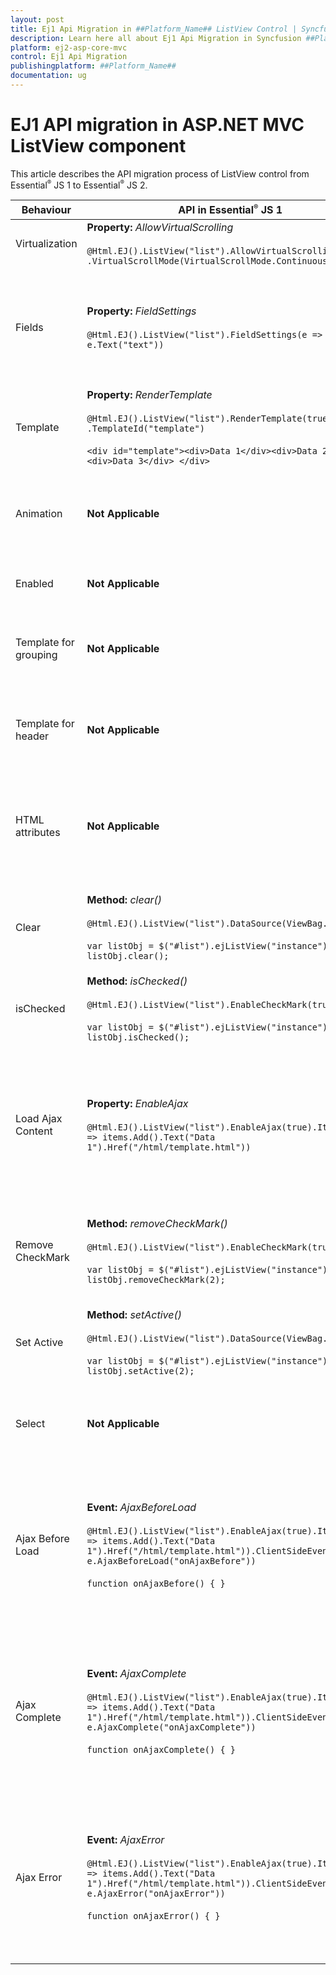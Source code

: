```yaml
---
layout: post
title: Ej1 Api Migration in ##Platform_Name## ListView Control | Syncfusion
description: Learn here all about Ej1 Api Migration in Syncfusion ##Platform_Name## ListView control of Syncfusion Essential JS 2 and more.
platform: ej2-asp-core-mvc
control: Ej1 Api Migration
publishingplatform: ##Platform_Name##
documentation: ug
---
```


# EJ1 API migration in ASP.NET MVC ListView component

This article describes the API migration process of ListView control from Essential<sup style="font-size:70%">&reg;</sup> JS 1 to Essential<sup style="font-size:70%">&reg;</sup> JS 2.

| Behaviour | API in Essential<sup style="font-size:70%">&reg;</sup> JS 1 | API in Essential<sup style="font-size:70%">&reg;</sup> JS 2 |
| --- | --- | --- |
| Virtualization | **Property:**  *AllowVirtualScrolling*  <br/><br/>  `@Html.EJ().ListView("list").AllowVirtualScrolling(true)`<br/>`.VirtualScrollMode(VirtualScrollMode.Continuous)`| **Property:**  *EnableVirtualization*  <br/><br/>  `@Html.EJS().ListView("list").DataSource((IEnumerable<object>)`<br/>`ViewBag.dataSource).EnableVirtualization(true).Render()` |
| Fields | **Property:**  *FieldSettings*  <br/><br/>  `@Html.EJ().ListView("list").FieldSettings(e => e.Text("text"))` | **Property:**  *Fields*  <br/><br/>  **Inner properties:**  *child, enabled, groupBy htmlAttributes, iconCss, id, isChecked etc.*  <br/><br/><br/>  `@Html.EJS().ListView("list").DataSource((IEnumerable<object>)`<br/>`ViewBag.dataSource).Fields(new Syncfusion.EJ2.Lists.ListViewFieldSettings { GroupBy="type"}).Render()`|
| Template | **Property:**  *RenderTemplate*  <br/><br/>  `@Html.EJ().ListView("list").RenderTemplate(true)`<br/>`.TemplateId("template")`  <br/>  <br/>  `<div id="template"><div>Data 1</div><div>Data 2</div><div>Data 3</div> </div>`| **Property:**  *Template*  <br/><br/>  `@{ var template = "<div class='template'>${text}</div>"; }`  <br/><br/>  `@Html.EJS().ListView("list").DataSource((IEnumerable<object>)`<br/>`ViewBag.dataSource).Template(template).Render()`|
| Animation | **Not Applicable** | **Property:**  *Animation*  <br/><br/>  `List<object> animation = new List<object>();`  <br/>  `animation.Add(new { effect = "SlideLeft", duration = "400", easing = "ease" });`  <br/><br/>  `@Html.EJS().ListView("list").DataSource((IEnumerable<object>)`<br/>`ViewBag.dataSource).Animation(ViewBag.animation).Render()`|
| Enabled | **Not Applicable** |**Property:**  *Enable*  <br/><br/>  `@Html.EJS().ListView("list").DataSource((IEnumerable<object>)`<br/>`ViewBag.dataSource).Enabled(true).Render()`|
| Template for grouping | **Not Applicable** | **Property:**  *GroupTemplate*  <br/><br/>  `@{ var groupTemplate = "<div class='template'>${text}</div>"; }`  <br/><br/>  `@Html.EJS().ListView("list").DataSource((IEnumerable<object>)`<br/>`ViewBag.dataSource).GroupTemplate(groupTemplate).Render()` |
| Template for header |**Not Applicable** | **Property:**  *HeaderTemplate*  <br/><br/>  `@{ var headerTemplate = "<div class='template'>${text}</div>"; }`  <br/><br/>  `@Html.EJS().ListView("list").DataSource((IEnumerable<object>)`<br/>`ViewBag.dataSource).HeaderTemplate(headerTemplate).Render()`|
| HTML attributes |**Not Applicable**| **Property:**  *HtmlAttributes*  <br/><br/>  `@{`<br/>`IDictionary<string, object> htmlAttribute = new Dictionary<string, object>();`<br/>`htmlAttribute.Add("class", "listViewCustom");`<br/>`}`  <br/><br/>  `@Html.EJS().ListView("list").DataSource((IEnumerable<object>)`<br/>`ViewBag.dataSource).HtmlAttributes(htmlAttribute).Render()`|
| Clear | **Method:**  *clear()*  <br/><br/>  `@Html.EJ().ListView("list").DataSource(ViewBag.data)`  <br/>  <br/>  `var listObj = $("#list").ejListView("instance");`  <br/>  `listObj.clear();` | **Property**  *clear*  <br/><br/>  `@Html.EJS().ListView("list").DataSource((IEnumerable<object>)`<br/>`ViewBag.dataSource).Render()`  <br/><br/>  `var listObj = document.getElementById('list').ej2_instances[0];`  <br/>  `listObj.clear();`|
| isChecked | **Method:**  *isChecked()*  <br/><br/>  `@Html.EJ().ListView("list").EnableCheckMark(true)`  <br/>  <br/>  `var listObj = $("#list").ejListView("instance");`  <br/>  `listObj.isChecked();` | **Not Applicable**|
| Load Ajax Content | **Property:**  *EnableAjax*  <br/><br/>  `@Html.EJ().ListView("list").EnableAjax(true).Items(items => items.Add().Text("Data 1").Href("/html/template.html"))` | **Event:**  *onSuccess*  <br/><br/>  `@Html.EJS().ListView("list").ActionBegin("onBegin").Render()`  <br/>  <br/>  `function onBegin() {`  <br/>  `var ajax = new ejs.base.Ajax("/html/template.html", "GET", false);`  <br/>  `ajax.onSuccess = function (value) {`  <br/>  `var listObj = document.getElementById('list').ej2_instances[0];`  <br/>  `listObj.template = value;`  <br/>  `listObj.dataSource = @Json.Serialize(ViewBag.data);`  <br/>  `}`  <br/>  `ajax.send();`  <br/>  `}`|
| Remove CheckMark | **Method:**  *removeCheckMark()*  <br/><br/>  `@Html.EJ().ListView("list").EnableCheckMark(true)`  <br/><br/>  `var listObj = $("#list").ejListView("instance");`  <br/>  `listObj.removeCheckMark(2);` | **Method:**  *uncheckItem()*  <br/><br/>  `@Html.EJS().ListView("list").DataSource((IEnumerable<object>)`<br/>`ViewBag.dataSource).Render()`  <br/><br/>  `var listObj = document.getElementById('list').ej2_instances[0];`  <br/>  `listObj.uncheckItem({ id:'2' });`|
| Set Active | **Method:**  *setActive()*  <br/><br/>  `@Html.EJ().ListView("list").DataSource(ViewBag.data)`  <br/><br/>  `var listObj = $("#list").ejListView("instance");`  <br/>  `listObj.setActive(2);` | **Method:**  *selectItem()*  <br/><br/>  `@Html.EJS().ListView("list").DataSource((IEnumerable<object>)`<br/>`ViewBag.dataSource).Render()`  <br/><br/>  `var listObj = document.getElementById('list').ej2_instances[0];`  <br/>  `listObj.selectItem({ id:'2' });`|
| Select |**Not Applicable**| **Event:**  *select*  <br/><br/>  `@Html.EJS().ListView("list").DataSource((IEnumerable<object>)`<br/>`ViewBag.dataSource).Select("onSelect").Render()`  <br/>  <br/>  `function onSelect() { }` |
| Ajax Before Load| **Event:**  *AjaxBeforeLoad*  <br/><br/>  `@Html.EJ().ListView("list").EnableAjax(true).Items(items => items.Add().Text("Data 1").Href("/html/template.html")).ClientSideEvents(e => e.AjaxBeforeLoad("onAjaxBefore"))`  <br/>  <br/>  `function onAjaxBefore() { }`| **Event:**  *beforeSend*  <br/><br/>  `@Html.EJS().ListView("list").ActionBegin("onBegin").Render()`  <br/>  <br/>  `function onBegin() {`  <br/>  `var ajax = new ejs.base.Ajax("/html/template.html", "GET", false);`  <br/>  `ajax.onSuccess = function (value) {`  <br/>  `var listObj = document.getElementById('list').ej2_instances[0];`  <br/>  `listObj.template = value;`  <br/>  `listObj.dataSource = @Json.Serialize(ViewBag.data);`  <br/>  `}`  <br/>  `ajax.beforeSend = function (value) { }`  <br/>  `ajax.send();`  <br/>  `}` |
| Ajax Complete | **Event:**  *AjaxComplete*  <br/><br/>  `@Html.EJ().ListView("list").EnableAjax(true).Items(items => items.Add().Text("Data 1").Href("/html/template.html")).ClientSideEvents(e => e.AjaxComplete("onAjaxComplete"))`  <br/>  <br/>  `function onAjaxComplete() { }`| **Event:**  *onSuccess*  <br/><br/>  `@Html.EJS().ListView("list").ActionBegin("onBegin").Render()`  <br/>  <br/>  `function onBegin() {`  <br/>  `var ajax = new ejs.base.Ajax("/html/template.html", "GET", false);`  <br/>  `ajax.onSuccess = function (value) {`  <br/>  `var listObj = document.getElementById('list').ej2_instances[0];`  <br/>  `listObj.template = value;`  <br/>  `listObj.dataSource = @Json.Serialize(ViewBag.data);`  <br/>  `}`  <br/>  `ajax.send();`  <br/>  `}`|
| Ajax Error | **Event:**  *AjaxError*  <br/><br/>  `@Html.EJ().ListView("list").EnableAjax(true).Items(items => items.Add().Text("Data 1").Href("/html/template.html")).ClientSideEvents(e => e.AjaxError("onAjaxError"))`  <br/>  <br/>  `function onAjaxError() { }` | **Event:**  *onError*  <br/><br/>  `@Html.EJS().ListView("list").ActionBegin("onBegin").Render()`  <br/>  <br/>  `function onBegin() {`  <br/>  `var ajax = new ejs.base.Ajax("/html/template.html", "GET", false);`  <br/>  `ajax.onSuccess = function (value) {`  <br/>  `var listObj = document.getElementById('list').ej2_instances[0];`  <br/>  `listObj.template = value;`  <br/>  `listObj.dataSource = @Json.Serialize(ViewBag.data);`  <br/>  `}`  <br/>  `ajax.onError = function (value) { }`  <br/>  `ajax.send();`  <br/>  `}`|
